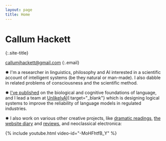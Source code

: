 ```yaml
---
layout: page
title: Home
---
```

# Callum Hackett
{:.site-title}

callumjhackett@gmail.com
{:.email}

✹ I'm a researcher in linguistics, philosophy and AI interested in a scientific account of intelligent systems (be they natural or man-made). I also dabble in related problems of consciousness and the scientific method.

✹ [I've published](/papers.html) on the biological and cognitive foundations of language, and I lead a team at [UnlikelyAI](https://www.unlikely.ai/){:target="_blank"} which is designing logical systems to improve the reliability of language models in regulated industries.

✹ I also work on various other creative projects, like [dramatic readings](/moby-dick), [the website diary](/about-the-diary) and [reviews](/reviews), and neoclassical electronica:

{% include youtube.html video-id="-MoHFhtfB_Y" %}